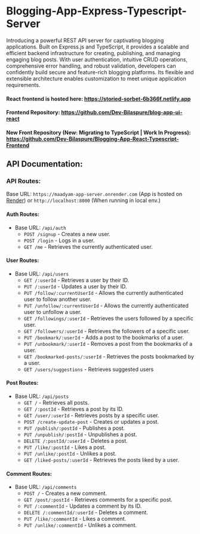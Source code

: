 # Blogging-App-Express-Typescript-Server

Introducing a powerful REST API server for captivating blogging applications. Built on Express.js and TypeScript, it provides a scalable and efficient backend infrastructure for creating, publishing, and managing engaging blog posts. With user authentication, intuitive CRUD operations, comprehensive error handling, and robust validation, developers can confidently build secure and feature-rich blogging platforms. Its flexible and extensible architecture enables customization to meet unique application requirements.

#### React frontend is hosted here: https://storied-sorbet-6b366f.netlify.app
#### Frontend Repository: https://github.com/Dev-Bilaspure/blog-app-ui-react
#### New Front Repository (New: Migrating to TypeScript | Work In Progress): https://github.com/Dev-Bilaspure/Blogging-App-React-Typescript-Frontend

## API Documentation:

### API Routes:

Base URL:  `https://maadyam-app-server.onrender.com` (App is hosted on [Render](https://render.com/)) or `http://localhost:8000` (When running in local env.)


#### Auth Routes: 
- Base URL: `/api/auth`
  - `POST /signup` - Creates a new user.
  - `POST /login` - Logs in a user.
  - `GET /me` - Retrieves the currently authenticated user.



#### User Routes: 
- Base URL: `/api/users`
  - `GET /:userId` - Retrieves a user by their ID.
  - `PUT /:userId` - Updates a user by their ID.
  - `PUT /follow/:currentUserId` - Allows the currently authenticated user to follow another user.
  - `PUT /unfollow/:currentUserId` - Allows the currently authenticated user to unfollow a user.
  - `GET /followings/:userId` - Retrieves the users followed by a specific user.
  - `GET /followers/:userId` - Retrieves the followers of a specific user.
  - `PUT /bookmark/:userId` - Adds a post to the bookmarks of a user.
  - `PUT /unbookmark/:userId` - Removes a post from the bookmarks of a user.
  - `GET /bookmarked-posts/:userId` - Retrieves the posts bookmarked by a user.
  - `GET /users/suggestions` - Retrieves suggested users

#### Post Routes: 
- Base URL: `/api/posts`
  - `GET /` - Retrieves all posts.
  - `GET /:postId` - Retrieves a post by its ID.
  - `GET /user/:userId` - Retrieves posts by a specific user.
  - `POST /create-update-post` - Creates or updates a post.
  - `PUT /publish/:postId` - Publishes a post.
  - `PUT /unpublish/:postId` - Unpublishes a post.
  - `DELETE /:postId/:userId` - Deletes a post.
  - `PUT /like/:postId` - Likes a post.
  - `PUT /unlike/:postId` - Unlikes a post.
  - `GET /liked-posts/:userId` - Retrieves the posts liked by a user.

#### Comment Routes: 
- Base URL: `/api/comments`
  - `POST /` - Creates a new comment.
  - `GET /post/:postId` - Retrieves comments for a specific post.
  - `PUT /:commentId` - Updates a comment by its ID.
  - `DELETE /:commentId/:userId` - Deletes a comment.
  - `PUT /like/:commentId` - Likes a comment.
  - `PUT /unlike/:commentId` - Unlikes a comment.
